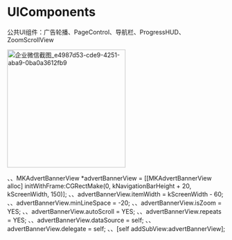 # UIComponents

公共UI组件：广告轮播、PageControl、导航栏、ProgressHUD、ZoomScrollView

<img width="273" alt="企业微信截图_e4987d53-cde9-4251-aba9-0ba0a3612fb9" src="https://user-images.githubusercontent.com/13111933/114657118-f2ec8300-9d21-11eb-9e57-2f6ea5098c38.png">

、、MKAdvertBannerView *advertBannerView = [[MKAdvertBannerView alloc] initWithFrame:CGRectMake(0, kNavigationBarHeight + 20, kScreenWidth,  150)];
、、advertBannerView.itemWidth = kScreenWidth - 60;
、、advertBannerView.minLineSpace = -20;
、、advertBannerView.isZoom = YES;
、、advertBannerView.autoScroll = YES;
、、advertBannerView.repeats = YES;
、、advertBannerView.dataSource = self;
、、advertBannerView.delegate = self;
、、[self addSubView:advertBannerView];

